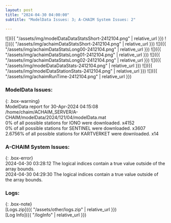 ```yaml
---
layout: post
title: "2024-04-30 04:00:00"
subtitle: "ModelData Issues: 3; A-CHAIM System Issues: 2"

---
```


![]({{ "/assets/img/modelDataDataStatsShort-2412104.png" | relative_url }})
![]({{ "/assets/img/achaimDataStatsShort-2412104.png" | relative_url }})
![]({{ "/assets/img/achaimDataStatsLong00-2412104.png" | relative_url }})
![]({{ "/assets/img/achaimDataStatsLong01-2412104.png" | relative_url }})
![]({{ "/assets/img/achaimDataStatsLong02-2412104.png" | relative_url }})
![]({{ "/assets/img/modelDataDataStats-2412104.png" | relative_url }})
![]({{ "/assets/img/modelDataStationStats-2412104.png" | relative_url }})
![]({{ "/assets/img/achaimRunTime-2412104.png" | relative_url }})


### ModelData Issues:  
  
{: .box-warning}  
 ModelData report for 30-Apr-2024 04:15:08   
 /home/chaim/ACHAIM_SERVER/A-CHAIM/modelData/2024/121/04/modelData.mat   
 0% of all possible stations for IONO were downloaded. x4152   
 0% of all possible stations for SENTINEL were downloaded. x3607   
 2.6756% of all possible stations for KARTVERKET were downloaded. x14   
  
### A-CHAIM System Issues:  
  
{: .box-error}  
2024-04-30 03:28:12 The logical indices contain a true value outside of the array bounds.  
2024-04-30 04:29:30 The logical indices contain a true value outside of the array bounds.  

### Logs:  
  
{: .box-note}  
[Logs.zip]({{ "/assets/other/logs.zip" | relative_url }})  
[Log Info]({{ "/logInfo" | relative_url }})  
